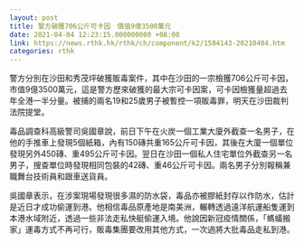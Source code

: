 ```yaml
---
layout: post
title: 警方破獲706公斤可卡因　價值9億3500萬元
date: 2021-04-04 12:23:15.000000000 +08:00
link: https://news.rthk.hk/rthk/ch/component/k2/1584143-20210404.htm
categories: rthk
---
```


警方分別在沙田和秀茂坪破獲販毒案件，其中在沙田的一宗檢獲706公斤可卡因，市值9億3500萬元，這是警方歷來破獲的最大宗可卡因案，可卡因檢獲量超過去年全港一半分量。被捕的兩名19和25歲男子被暫控一項販毒罪，明天在沙田裁判法院提堂。

毒品調查科高級警司吳國章說，前日下午在火炭一個工業大廈外截查一名男子，在他的手推車上發現5個紙箱，內有150磚共重165公斤可卡因，其後在大廈一個單位發現另外450磚、重495公斤可卡因。翌日在沙田一個私人住宅單位外截查另一名男子，搜查單位時發現相同包裝的42磚、重46公斤可卡因。兩名男子分別報稱兼職舞台技術員和跟車送貨員。

吳國章表示，在涉案現場發現很多濕的防水袋，毒品亦被膠紙封存以作防水，估計是近日才成功偷運到港。他相信毒品原產地是南美洲，輾轉透過遠洋航運船隻運到本港水域附近，透過一些非法走私快艇偷運入境。他說因新冠疫情關係，「螞蟻搬家」運毒方式不再可行，販毒集團要改用其他方式，一次過將大批毒品走私到港。
